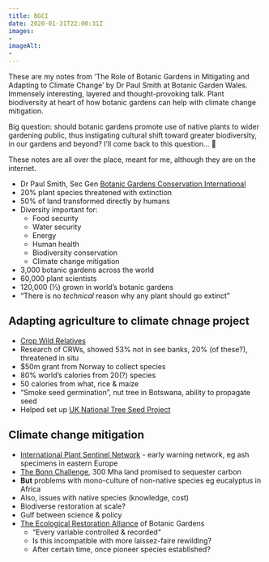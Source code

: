 ```yaml
---
title: BGCI
date: 2020-01-31T22:00:31Z
images:
- 
imageAlt:
- 
---
```


These are my notes from ‘The Role of Botanic Gardens in Mitigating and Adapting to Climate Change’ by Dr Paul Smith at Botanic Garden Wales. Immensely interesting, layered and thought-provoking talk. Plant biodiversity at heart of how botanic gardens can help with climate change mitigation.

Big question: should botanic gardens promote use of native plants to wider gardening public, thus instigating cultural shift toward greater biodiversity, in our gardens and beyond? I’ll come back to this question… 🤔

These notes are all over the place, meant for me, although they are on the internet.

* Dr Paul Smith, Sec Gen [Botanic Gardens Conservation International](https://www.bgci.org)
* 20% plant species threatened with extinction
* 50% of land transformed directly by humans
* Diversity important for:
  * Food security
  * Water security
  * Energy
  * Human health
  * Biodiversity conservation
  * Climate change mitigation
* 3,000 botanic gardens across the world
* 60,000 plant scientists
* 120,000 (⅓) grown in world’s botanic gardens
* “There is no _technical_ reason why any plant should go extinct”

## Adapting agriculture to climate chnage project

* [Crop Wild Relatives](https://www.bgci.org)
* Research of CRWs, showed 53% not in see banks, 20% (of these?), threatened in situ
* $50m grant from Norway to collect species
* 80% world’s calories from 20(?) species
* 50 calories from what, rice & maize
* “Smoke seed germination”, nut tree in Botswana, ability to propagate seed
* Helped set up [UK National Tree Seed Project](https://www.kew.org/science/our-science/projects/uk-national-tree-seed-project)

## Climate change mitigation

* [International Plant Sentinel Network](https://www.plantsentinel.org) - early warning network, eg ash specimens in eastern Europe
* [The Bonn Challenge](https://www.bonnchallenge.org), 300 Mha land promised to sequester carbon
* **But** problems with mono-culture of non-native species eg eucalyptus in Africa
* Also, issues with native species (knowledge, cost)
* Biodiverse restoration at scale?
* Gulf between science & policy
* [The Ecological Restoration Alliance](https://www.bgci.org/our-work/projects-and-case-studies/ecological-restoration-alliance-of-botanic-gardens/) of Botanic Gardens 
  * “Every variable controlled & recorded“
  * Is this incompatible with more laissez-faire rewilding?
  * After certain time, once pioneer species established?
